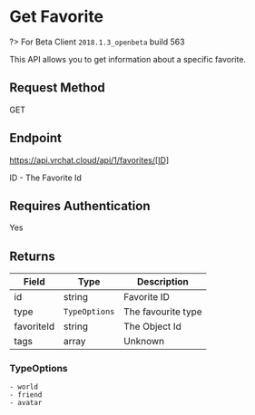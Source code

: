 # Get Favorite 

?> For Beta Client `2018.1.3_openbeta` build 563

This API allows you to get information about a specific favorite.

## Request Method 
GET

## Endpoint
https://api.vrchat.cloud/api/1/favorites/[ID]

ID - The Favorite Id

## Requires Authentication
Yes

## Returns 

Field | Type | Description
------|------|------------
id | string | Favorite ID
type | `TypeOptions` | The favourite type
favoriteId | string | The Object Id
tags | array | Unknown

### TypeOptions

    - world
    - friend
    - avatar
